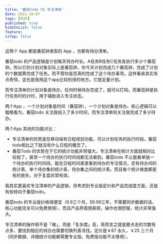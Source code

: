 ```yaml
---
title: '番茄todo VS 专注清单'
date: 2022-10-07
tags: [软件]
published: true
hideInList: false
feature: 
isTop: false
---
```

这两个 App 都是番茄钟类型的 App ，也都有待办清单。

<!--more-->


番茄todo 的产品逻辑是计划每天待办时长。A任务B任务C任务各执行多少个番茄钟。所以它的计划对象实际上是番茄钟，你今天计划完成几个番茄钟，完成了计划的个数就算完成了任务。而不管你是否真的完成了这个待办事项。这样看来其实有点奇怪，这也是我用这个app比较别扭的地方。它是定量计划。

而专注清单的计划对象是待办，任何时候待办完成了，就可以打钩。而番茄钟是执行任务时的计时，用于辅助进入专注状态。

两个App ，一个计划对象是时间（番茄钟），一个计划对象是待办。核心逻辑可以粗略看为，番茄todo 关注我投入了多少时间，而专注清单则关注我完成了多少待办。


两个App 其他的功能对比：
- 专注清单的优势是在移动端有日程规划功能，可以计划任务的执行时段。番茄todo相比之下就没有什么日程的概念了。
- 番茄Todo 的优势在于它的统计功能非常强大。专注清单在统计方面就相对比较弱了，甚至一个待办的执行时间线都无法看到。番茄todo 不止能看单独一个待办的执行时间线，能在日程时间表里看到待办的专注情况，还有待办间的统计表、单个待办集的统计表、待办集之间的统计表。而且每个统计维度都是有的放矢，对于复盘非常有效。

我其实更喜欢专注清单的产品逻辑，但考虑到专业版定价和产品完成度方面，还是有些倾向于番茄todo。

番茄todo 的专业版价格很便宜（9.9三个月，59.99三年，不需要同步数据的话，核心功能完全可以免费使用），而且产品界面很美观，操作也很舒服，统计非常强大。

专注清单的操作倒不是「难」，而是「复杂度」高，简而言之就是要点击的次数有点多，要找到相应的待办也需要切换列表寻找。定价是￥87 永久，￥25 三个月（同步数据、详细统计功能都需要专业版，免费版功能不太够用）。